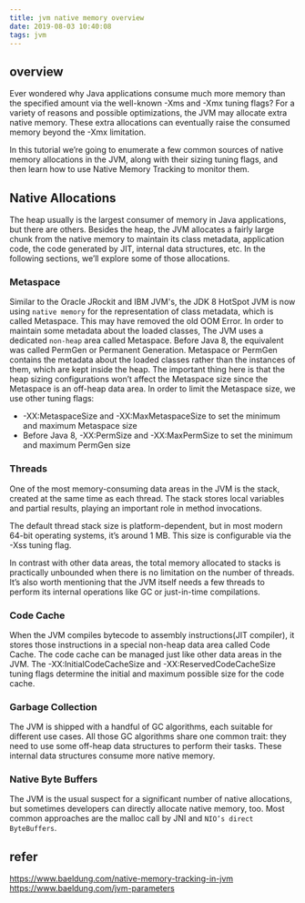 ```yaml
---
title: jvm native memory overview
date: 2019-08-03 10:40:08
tags: jvm
---
```


## overview
Ever wondered why Java applications consume much more memory than the specified amount via the well-known -Xms and -Xmx tuning flags? For a variety of reasons and possible optimizations, the JVM may allocate extra native memory. These extra allocations can eventually raise the consumed memory beyond the -Xmx limitation.

In this tutorial we’re going to enumerate a few common sources of native memory allocations in the JVM, along with their sizing tuning flags, and then learn how to use Native Memory Tracking to monitor them.

## Native Allocations
The heap usually is the largest consumer of memory in Java applications, but there are others. Besides the heap, the JVM allocates a fairly large chunk from the native memory to maintain its class metadata, application code, the code generated by JIT, internal data structures, etc. In the following sections, we’ll explore some of those allocations.

### Metaspace
Similar to the Oracle JRockit and IBM JVM's, the JDK 8 HotSpot JVM is now using `native memory` for the representation of class metadata, which is called Metaspace.  This may have removed the old OOM Error.
In order to maintain some metadata about the loaded classes, The JVM uses a dedicated `non-heap` area called Metaspace.
Before Java 8, the equivalent was called PermGen or Permanent Generation. Metaspace or PermGen contains the metadata about the loaded classes rather than the instances of them, which are kept inside the heap.
The important thing here is that the heap sizing configurations won’t affect the Metaspace size since the Metaspace is an off-heap data area. In order to limit the Metaspace size, we use other tuning flags:

- -XX:MetaspaceSize and -XX:MaxMetaspaceSize to set the minimum and maximum Metaspace size
- Before Java 8, -XX:PermSize and -XX:MaxPermSize to set the minimum and maximum PermGen size

### Threads
One of the most memory-consuming data areas in the JVM is the stack, created at the same time as each thread. The stack stores local variables and partial results, playing an important role in method invocations.

The default thread stack size is platform-dependent, but in most modern 64-bit operating systems, it’s around 1 MB. This size is configurable via the -Xss tuning flag.

In contrast with other data areas, the total memory allocated to stacks is practically unbounded when there is no limitation on the number of threads. It’s also worth mentioning that the JVM itself needs a few threads to perform its internal operations like GC or just-in-time compilations.

### Code Cache
When the JVM compiles bytecode to assembly instructions(JIT compiler), it stores those instructions in a special non-heap data area called Code Cache. The code cache can be managed just like other data areas in the JVM. The -XX:InitialCodeCacheSize and -XX:ReservedCodeCacheSize tuning flags determine the initial and maximum possible size for the code cache.

### Garbage Collection
The JVM is shipped with a handful of GC algorithms, each suitable for different use cases. All those GC algorithms share one common trait: they need to use some off-heap data structures to perform their tasks. These internal data structures consume more native memory.

### Native Byte Buffers
The JVM is the usual suspect for a significant number of native allocations, but sometimes developers can directly allocate native memory, too. Most common approaches are the malloc call by JNI and `NIO’s direct ByteBuffers`.

## refer
https://www.baeldung.com/native-memory-tracking-in-jvm
https://www.baeldung.com/jvm-parameters

